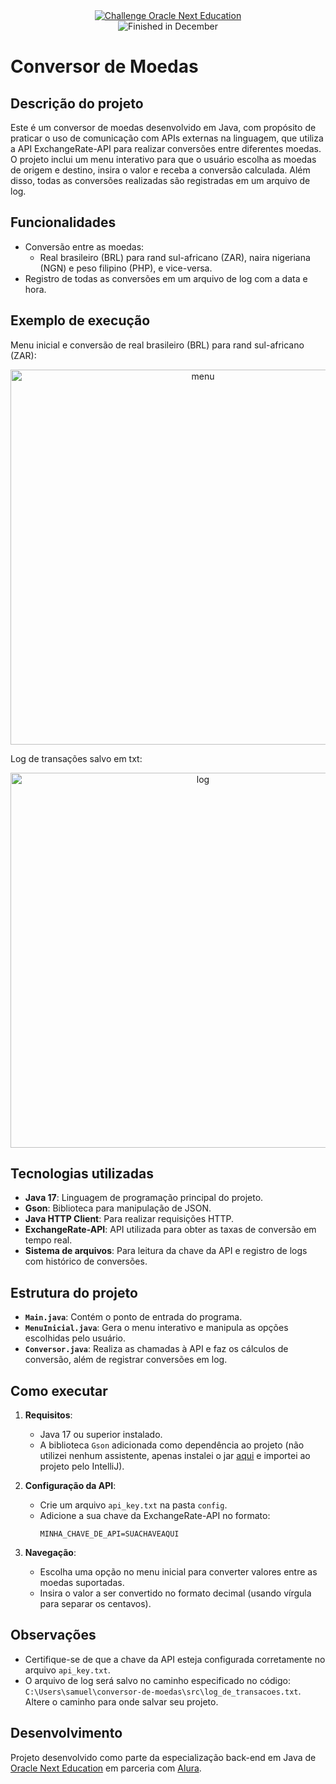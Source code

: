 <div align="center">
  <a href="https://www.oracle.com/br/education/oracle-next-education/">
    <img src="https://img.shields.io/badge/challenge-oracle%20next%20education-blue" alt="Challenge Oracle Next Education">
  </a>
</div>
<div align="center">
    <img src="https://img.shields.io/badge/finished-december-green" alt="Finished in December">
</div>

# Conversor de Moedas

## Descrição do projeto

Este é um conversor de moedas desenvolvido em Java, com propósito de praticar o uso de comunicação com APIs externas na linguagem, que utiliza a API ExchangeRate-API para realizar conversões entre diferentes moedas. O projeto inclui um menu interativo para que o usuário escolha as moedas de origem e destino, insira o valor e receba a conversão calculada. Além disso, todas as conversões realizadas são registradas em um arquivo de log.

## Funcionalidades

- Conversão entre as moedas:
  - Real brasileiro (BRL) para rand sul-africano (ZAR), naira nigeriana (NGN) e peso filipino (PHP), e vice-versa.
- Registro de todas as conversões em um arquivo de log com a data e hora.

## Exemplo de execução

Menu inicial e conversão de real brasileiro (BRL) para rand sul-africano (ZAR):

<div align="center">
  <img width="600" alt="menu" src="https://github.com/user-attachments/assets/713ed4ff-8180-4331-aab2-42b971ff7fb3" />
</div>

Log de transações salvo em txt:

<div align="center">
  <img width="600" alt="log" src="https://github.com/user-attachments/assets/c53ed932-09e4-417a-b28e-aedf5a6faaa0" />
</div>

## Tecnologias utilizadas

- **Java 17**: Linguagem de programação principal do projeto.
- **Gson**: Biblioteca para manipulação de JSON.
- **Java HTTP Client**: Para realizar requisições HTTP.
- **ExchangeRate-API**: API utilizada para obter as taxas de conversão em tempo real.
- **Sistema de arquivos**: Para leitura da chave da API e registro de logs com histórico de conversões.

## Estrutura do projeto

- **`Main.java`**: Contém o ponto de entrada do programa.
- **`MenuInicial.java`**: Gera o menu interativo e manipula as opções escolhidas pelo usuário.
- **`Conversor.java`**: Realiza as chamadas à API e faz os cálculos de conversão, além de registrar conversões em log.

## Como executar

1. **Requisitos**:
   - Java 17 ou superior instalado.
   - A biblioteca `Gson` adicionada como dependência ao projeto (não utilizei nenhum assistente, apenas instalei o jar [aqui](https://mvnrepository.com/artifact/com.google.code.gson/gson) e importei ao projeto pelo IntelliJ).

2. **Configuração da API**:
   - Crie um arquivo `api_key.txt` na pasta `config`.
   - Adicione a sua chave da ExchangeRate-API no formato:
     ```
     MINHA_CHAVE_DE_API=SUACHAVEAQUI
     ```
     
3. **Navegação**:
   - Escolha uma opção no menu inicial para converter valores entre as moedas suportadas.
   - Insira o valor a ser convertido no formato decimal (usando vírgula para separar os centavos).

## Observações

- Certifique-se de que a chave da API esteja configurada corretamente no arquivo `api_key.txt`.
- O arquivo de log será salvo no caminho especificado no código: `C:\Users\samuel\conversor-de-moedas\src\log_de_transacoes.txt`. Altere o caminho para onde salvar seu projeto.

## Desenvolvimento

Projeto desenvolvido como parte da especialização back-end em Java de [Oracle Next Education](https://www.oracle.com/br/education/oracle-next-education/) em parceria com [Alura](https://www.alura.com.br/).
